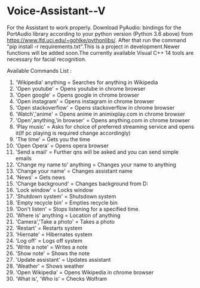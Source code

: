 # Voice-Assistant--V
For the Assistant to work properly.
Download PyAudio: bindings for the PortAudio library according to your python version (Python 3.6 above) from https://www.lfd.uci.edu/~gohlke/pythonlibs/.
After that run the command  "pip install -r requirements.txt".This is a project in development.Newer functions will be added soon.The currently available
Visual C++ 14 tools are necessary for facial recognition.

Available Commands List :

  1.  'Wikipedia' anything          = Searches for anything in Wikipedia
  2.  'Open youtube'                = Opens youtube in chrome browser
  3.  'Open google'                 = Opens google in chrome browser
  4.  'Open instagram'              = Opens instagram in chrome browser
  5.  'Open stackoverflow'          = Opens stackoverflow in chrome browser
  6.  'Watch','anime'               = Opens anime in animixplay.com in chrome browser
  7.  'Open',anything,'in browser'  = Opens anything.com in chrome browser
  8.  'Play music'                  = Asks for choice of preferred streaming service and opens it(If pc playing is required change accordingly)
  9.  'The time'                    = Gets you the time
  10. 'Open Opera'                  = Opens opera browser
  11. 'Send a mail'                 = Further qns will be asked and you can send simple emails
  12. 'Change my name to' anything  = Changes your name to anything
  13. 'Change your name'            = Changes assistant name
  14. 'News'                        = Gets news
  15. 'Change background'           = Changes background from D:
  16. 'Lock window'                 = Locks window
  17. 'Shutdown system'             = Shutsdown system
  18. 'Empty recycle bin'           = Empties recycle bin
  19. 'Don't listen'                = Stops listening for a specified time.
  20. 'Where is' anything           = Location of anything
  21. 'Camera','Take a photo'       = Takes a photo
  22. 'Restart'                     = Restarts system
  23. 'Hiernate'                    = Hibernates system
  24. 'Log off'                     = Logs off system
  25. 'Write a note'                = Writes a note
  26. 'Show note'                   = Shows the note
  27. 'Update assistant'            = Updates assistant
  28. 'Weather'                     = Shows weather
  29. 'Open Wikipedia'              = Opens Wikipedia in chrome browser
  30. 'What is', 'Who is'           = Checks Wolfram
      
